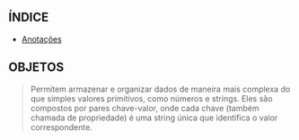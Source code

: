 ## ÍNDICE

* [Anotações](https://github.com/felipe0424/AULA-05---OBJETOS/blob/master/MD/ANOTA%C3%87%C3%95ES.md)

## OBJETOS
> Permitem armazenar e organizar dados de maneira mais complexa do que simples valores primitivos, como números e strings. Eles são compostos por pares chave-valor, onde cada chave (também chamada de propriedade) é uma string única que identifica o valor correspondente.
